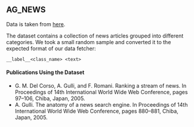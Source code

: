 ## AG_NEWS

Data is taken from [here](https://www.di.unipi.it/~gulli/AG_corpus_of_news_articles.html).

The dataset contains a collection of news articles grouped into different categories.
We took a small random sample and converted it to the expected format of our data fetcher:
```
__label__<class_name> <text>
```

#### Publications Using the Dataset

* G. M. Del Corso, A. Gulli, and F. Romani. Ranking a stream of news. In Proceedings of 14th International World Wide Web Conference, pages 97–106, Chiba, Japan, 2005.
* A. Gulli. The anatomy of a news search engine. In Proceedings of 14th International World Wide Web Conference, pages 880–881, Chiba, Japan, 2005.
